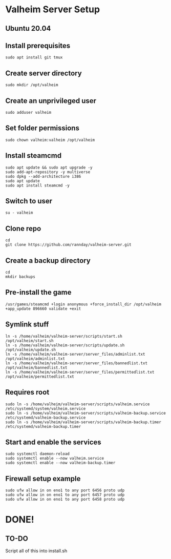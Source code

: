 # Valheim Server Setup
## Ubuntu 20.04

## Install prerequisites
`sudo apt install git tmux`

## Create server directory
`sudo mkdir /opt/valheim`

## Create an unprivileged user
`sudo adduser valheim`

## Set folder permissions
`sudo chown valheim:valheim /opt/valheim`

## Install steamcmd
````
sudo apt update && sudo apt upgrade -y
sudo add-apt-repository -y multiverse
sudo dpkg --add-architecture i386
sudo apt update
sudo apt install steamcmd -y
````

## Switch to user
`su - valheim`

## Clone repo
`cd`  
`git clone https://github.com/rannday/valheim-server.git`

## Create a backup directory
`cd`  
`mkdir backups`

## Pre-install the game
`/usr/games/steamcmd +login anonymous +force_install_dir /opt/valheim +app_update 896660 validate +exit`

## Symlink stuff
```
ln -s /home/valheim/valheim-server/scripts/start.sh /opt/valheim/start.sh  
ln -s /home/valheim/valheim-server/scripts/update.sh /opt/valheim/update.sh  
ln -s /home/valheim/valheim-server/server_files/adminlist.txt /opt/valheim/adminlist.txt  
ln -s /home/valheim/valheim-server/server_files/bannedlist.txt /opt/valheim/bannedlist.txt  
ln -s /home/valheim/valheim-server/server_files/permittedlist.txt /opt/valheim/permittedlist.txt  
```

## Requires root
```
sudo ln -s /home/valheim/valheim-server/scripts/valheim.service /etc/systemd/system/valheim.service  
sudo ln -s /home/valheim/valheim-server/scripts/valheim-backup.service /etc/systemd/valheim-backup.service  
sudo ln -s /home/valheim/valheim-server/scripts/valheim-backup.timer /etc/systemd/valheim-backup.timer  
```

## Start and enable the services
```
sudo systemctl daemon-reload
sudo systemctl enable --now valheim.service 
sudo systemctl enable --now valheim-backup.timer
```

## Firewall setup example
```
sudo ufw allow in on eno1 to any port 6456 proto udp
sudo ufw allow in on eno1 to any port 6457 proto udp
sudo ufw allow in on eno1 to any port 6458 proto udp 
```

# DONE!

## TO-DO
Script all of this into install.sh
